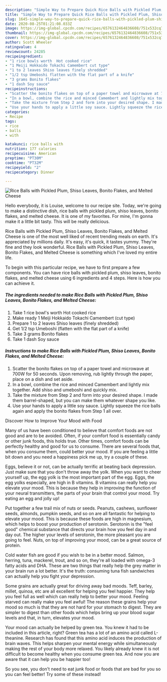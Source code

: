 ```yaml
---
description: "Simple Way to Prepare Quick Rice Balls with Pickled Plum, Shiso Leaves, Bonito Flakes, and Melted Cheese"
title: "Simple Way to Prepare Quick Rice Balls with Pickled Plum, Shiso Leaves, Bonito Flakes, and Melted Cheese"
slug: 1645-simple-way-to-prepare-quick-rice-balls-with-pickled-plum-shiso-leaves-bonito-flakes-and-melted-cheese
date: 2020-08-25T01:21:08.033Z
image: https://img-global.cpcdn.com/recipes/6576132464836608/751x532cq70/rice-balls-with-pickled-plum-shiso-leaves-bonito-flakes-and-melted-cheese-recipe-main-photo.jpg
thumbnail: https://img-global.cpcdn.com/recipes/6576132464836608/751x532cq70/rice-balls-with-pickled-plum-shiso-leaves-bonito-flakes-and-melted-cheese-recipe-main-photo.jpg
cover: https://img-global.cpcdn.com/recipes/6576132464836608/751x532cq70/rice-balls-with-pickled-plum-shiso-leaves-bonito-flakes-and-melted-cheese-recipe-main-photo.jpg
author: Scott Wheeler
ratingvalue: 4
reviewcount: 24285
recipeingredient:
- "1 rice bowls worth  Hot cooked rice"
- "1 Meiji Hokkaido Tokachi Camembert cut type"
- "1 to 2 leaves Shiso leaves finely shredded"
- "1/2 tsp Umeboshi flatten with the flat part of a knife"
- "3 grams Bonito flakes"
- "1 dash Soy sauce"
recipeinstructions:
- "Scatter the bonito flakes on top of a paper towel and microwave at 700W for 50 seconds. Upon removing, rub lightly through the paper, place on a dish and set aside."
- "In a bowl, combine the rice and minced Camembert and lightly mix together. Add shiso and umeboshi and quickly mix."
- "Take the mixture from Step 2 and form into your desired shape. I made them barrel-shaped, but you can make them whatever shape you like."
- "Use your hands to apply a little soy sauce. Lightly squeeze the rice balls again and apply the bonito flakes from Step 1 all over."
categories:
- Recipe
tags:
- rice
- balls
- with

katakunci: rice balls with 
nutrition: 177 calories
recipecuisine: American
preptime: "PT30M"
cooktime: "PT32M"
recipeyield: "2"
recipecategory: Dinner

---
```



![Rice Balls with Pickled Plum, Shiso Leaves, Bonito Flakes, and Melted Cheese](https://img-global.cpcdn.com/recipes/6576132464836608/751x532cq70/rice-balls-with-pickled-plum-shiso-leaves-bonito-flakes-and-melted-cheese-recipe-main-photo.jpg)

Hello everybody, it is Louise, welcome to our recipe site. Today, we're going to make a distinctive dish, rice balls with pickled plum, shiso leaves, bonito flakes, and melted cheese. It is one of my favorites. For mine, I'm gonna make it a little bit tasty. This will be really delicious.

Rice Balls with Pickled Plum, Shiso Leaves, Bonito Flakes, and Melted Cheese is one of the most well liked of recent trending meals on earth. It's appreciated by millions daily. It's easy, it's quick, it tastes yummy. They're fine and they look wonderful. Rice Balls with Pickled Plum, Shiso Leaves, Bonito Flakes, and Melted Cheese is something which I've loved my entire life.




To begin with this particular recipe, we have to first prepare a few components. You can have rice balls with pickled plum, shiso leaves, bonito flakes, and melted cheese using 6 ingredients and 4 steps. Here is how you can achieve it.

<!--inarticleads1-->

##### The ingredients needed to make Rice Balls with Pickled Plum, Shiso Leaves, Bonito Flakes, and Melted Cheese:

1. Take 1 rice bowl&#39;s worth  Hot cooked rice
1. Make ready 1 Meiji Hokkaido Tokachi Camembert (cut type)
1. Prepare 1 to 2 leaves Shiso leaves (finely shredded)
1. Get 1/2 tsp Umeboshi (flatten with the flat part of a knife)
1. Take 3 grams Bonito flakes
1. Take 1 dash Soy sauce




<!--inarticleads2-->

##### Instructions to make Rice Balls with Pickled Plum, Shiso Leaves, Bonito Flakes, and Melted Cheese:

1. Scatter the bonito flakes on top of a paper towel and microwave at 700W for 50 seconds. Upon removing, rub lightly through the paper, place on a dish and set aside.
1. In a bowl, combine the rice and minced Camembert and lightly mix together. Add shiso and umeboshi and quickly mix.
1. Take the mixture from Step 2 and form into your desired shape. I made them barrel-shaped, but you can make them whatever shape you like.
1. Use your hands to apply a little soy sauce. Lightly squeeze the rice balls again and apply the bonito flakes from Step 1 all over.




Discover How to Improve Your Mood with Food


Many of us have been conditioned to believe that comfort foods are not good and are to be avoided. Often, if your comfort food is essentially candy or other junk foods, this holds true. Other times, comfort foods can be perfectly healthy and good for us to consume. There are several foods that, when you consume them, could better your mood. If you are feeling a little bit down and you need a happiness pick me up, try a couple of these.

Eggs, believe it or not, can be actually terrific at beating back depression. Just make sure that you don't throw away the yolk. When you want to cheer yourself up, the egg yolk is the most important part of the egg. Eggs, the egg yolks especially, are high in B vitamins. B vitamins can really help you elevate your mood. This is because they help in improving the function of your neural transmitters, the parts of your brain that control your mood. Try eating an egg and jolly up!

Put together a few trail mix of nuts or seeds. Peanuts, cashews, sunflower seeds, almonds, pumpkin seeds, and so on are all fantastic for helping to elevate your mood. This is because these foods are high in magnesium, which helps to boost your production of serotonin. Serotonin is the "feel good" chemical substance that directs your brain how you feel day in and day out. The higher your levels of serotonin, the more pleasant you are going to feel. Nuts, on top of improving your mood, can be a great source of protein.

Cold water fish are good if you wish to be in a better mood. Salmon, herring, tuna, mackerel, trout, and so on, they're all loaded with omega-3 fatty acids and DHA. These are two things that really help the grey matter in your brain run a lot better. It's the truth: consuming tuna fish sandwiches can actually help you fight your depression. 

Some grains are actually great for driving away bad moods. Teff, barley, millet, quinoa, etc are all excellent for helping you feel happier. They help you feel full as well which can really help to better your mood. Feeling starved can really make you feel awful! The reason these grains help your mood so much is that they are not hard for your stomach to digest. They are simpler to digest than other foods which helps bring up your blood sugar levels and that, in turn, elevates your mood.

Your mood can actually be helped by green tea. You knew it had to be included in this article, right? Green tea has a lot of an amino acid called L-theanine. Research has found that this amino acid induces the production of brain waves. This helps sharpen your mental energy while simultaneously making the rest of your body more relaxed. You likely already knew it is not difficult to become healthy when you consume green tea. And now you are aware that it can help you be happier too!

So you see, you don't need to eat junk food or foods that are bad for you so you can feel better! Try some of these instead!

